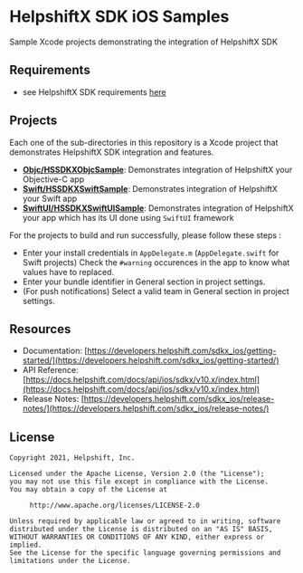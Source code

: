 # HelpshiftX SDK iOS Samples

Sample Xcode projects demonstrating the integration of HelpshiftX SDK

## Requirements

* see HelpshiftX SDK requirements [here](https://developers.helpshift.com/sdkx_ios/getting-started/)

## Projects

Each one of the sub-directories in this repository is a Xcode project that demonstrates HelpshiftX SDK integration and features.

* **[Objc/HSSDKXObjcSample](ObjC/HSSDKXObjcSample)**: Demonstrates integration of HelpshiftX your Objective-C app
* **[Swift/HSSDKXSwiftSample](Swift/HSSDKXSwiftSample)**: Demonstrates integration of HelpshiftX your Swift app
* **[SwiftUI/HSSDKXSwiftUISample](SwiftUI/HSSDKXSwiftUISample)**: Demonstrates integration of HelpshiftX your app which has its UI done using `SwiftUI` framework

For the projects to build and run successfully, please follow these steps : 
* Enter your install credentials in `AppDelegate.m` (`AppDelegate.swift` for Swift projects) Check the `#warning` occurences in the app to know what values have to replaced.
* Enter your bundle identifier in General section in project settings.
* (For push notifications) Select a valid team in General section in project settings.

## Resources
* Documentation: [https://developers.helpshift.com/sdkx_ios/getting-started/](https://developers.helpshift.com/sdkx_ios/getting-started/)
* API Reference: [https://docs.helpshift.com/docs/api/ios/sdkx/v10.x/index.html](https://docs.helpshift.com/docs/api/ios/sdkx/v10.x/index.html)
* Release Notes: [https://developers.helpshift.com/sdkx_ios/release-notes/](https://developers.helpshift.com/sdkx_ios/release-notes/)

## License

```
Copyright 2021, Helpshift, Inc.

Licensed under the Apache License, Version 2.0 (the "License");
you may not use this file except in compliance with the License.
You may obtain a copy of the License at

     http://www.apache.org/licenses/LICENSE-2.0

Unless required by applicable law or agreed to in writing, software
distributed under the License is distributed on an "AS IS" BASIS,
WITHOUT WARRANTIES OR CONDITIONS OF ANY KIND, either express or implied.
See the License for the specific language governing permissions and
limitations under the License.
```

